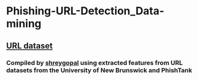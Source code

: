 # Phishing-URL-Detection_Data-mining

## [URL dataset](https://github.com/kwyo1201/Phishing-URL-Detection_Data-mining/blob/main/url_dataset.csv)
### Compiled by [shreygopal](https://github.com/shreyagopal/Phishing-Website-Detection-by-Machine-Learning-Techniques/tree/master) using extracted features from URL datasets from the University of New Brunswick and PhishTank 
